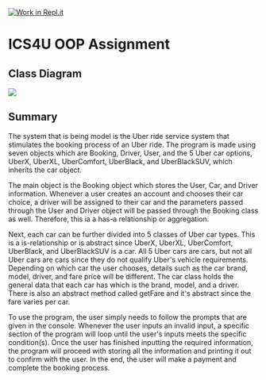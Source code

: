 [![Work in Repl.it](https://classroom.github.com/assets/work-in-replit-14baed9a392b3a25080506f3b7b6d57f295ec2978f6f33ec97e36a161684cbe9.svg)](https://classroom.github.com/online_ide?assignment_repo_id=3824720&assignment_repo_type=AssignmentRepo)
# ICS4U OOP Assignment

## Class Diagram
<img src= "https://repl.it/@JenniferLuk/ics4u-oop-assignment-jenniferluk#Class%20Diagram.png"> 

## Summary
The system that is being model is the Uber ride service system that stimulates the booking process of an Uber ride. The program is made using seven objects which are Booking, Driver, User, and the 5 Uber car options, UberX, UberXL, UberComfort, UberBlack, and UberBlackSUV, which inherits the car object. 

The main object is the Booking object which stores the User, Car, and Driver information. Whenever a user creates an account and chooses their car choice, a driver will be assigned to their car and the parameters passed through the User and Driver object will be passed through the Booking class as well. Therefore, this ia a has-a relationship or aggregation. 

Next, each car can be further divided into 5 classes of Uber car types. This is a is-relationship or is abstract since UberX, UberXL, UberComfort, UberBlack, and UberBlackSUV is a car. All 5 Uber cars are cars, but not all Uber cars are cars since they do not qualify Uber's vehicle requirements. Depending on which car the user chooses, details such as the car brand, model, driver, and fare price will be different. The car class holds the general data that each car has which is the brand, model, and a driver. There is also an abstract method called getFare and it's abstract since the fare varies per car. 

To use the program, the user simply needs to follow the prompts that are given in the console. Whenever the user inputs an invalid input, a specific section of the program will loop until the user's inputs meets the specific condition(s). Once the user has finished inputting the required information, the program will proceed with storing all the information and printing it out to confirm with the user. In the end, the user will make a payment and complete the booking process. 